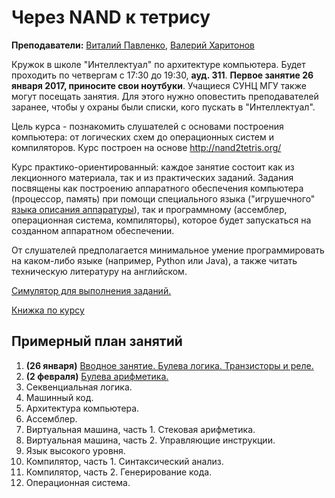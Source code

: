 # Через NAND к тетрису

**Преподаватели:** [Виталий Павленко](https://vk.com/vitalypavlenko), [Валерий Харитонов](https://vk.com/kharvd)

Кружок в школе "Интеллектуал" по архитектуре компьютера. Будет проходить по четвергам с 17:30 до 19:30, **ауд. 311**. **Первое занятие 26 января 2017, приносите свои ноутбуки**. Учащиеся СУНЦ МГУ также могут посещать занятия. Для этого нужно оповестить преподавателей заранее, чтобы у охраны были списки, кого пускать в "Интеллектуал".

Цель курса - познакомить слушателей с основами построения компьютера: от логических схем до операционных систем и компиляторов. Курс построен на основе http://nand2tetris.org/

Курс практико-ориентированный: каждое занятие состоит как из лекционного материала, так и из практических заданий. Задания посвящены как построению аппаратного обеспечения компьютера (процессор, память) при помощи специального языка ("игрушечного" [языка описания аппаратуры](https://ru.wikipedia.org/wiki/%D0%AF%D0%B7%D1%8B%D0%BA_%D0%BE%D0%BF%D0%B8%D1%81%D0%B0%D0%BD%D0%B8%D1%8F_%D0%B0%D0%BF%D0%BF%D0%B0%D1%80%D0%B0%D1%82%D1%83%D1%80%D1%8B)), так и программному (ассемблер, операционная система, компиляторы), которое будет запускаться на созданном аппаратном обеспечении.

От слушателей предполагается минимальное умение программировать на каком-либо языке (например, Python или Java), а также читать техническую литературу на английском.

[Симулятор для выполнения заданий.](http://www.nand2tetris.org/software.php)

[Книжка по курсу](https://bit.ly/nandbook)

## Примерный план занятий
1. **(26 января)** [Вводное занятие. Булева логика. Транзисторы и реле.](lectures/01_boolean_logic.md)
2. **(2 февраля)** [Булева арифметика.](lectures/02_boolean_arithmetic.md)
3. Секвенциальная логика.
4. Машинный код.
5. Архитектура компьютера.
6. Ассемблер.
7. Виртуальная машина, часть 1. Стековая арифметика.
8. Виртуальная машина, часть 2. Управляющие инструкции.
9. Язык высокого уровня.
10. Компилятор, часть 1. Синтаксический анализ.
11. Компилятор, часть 2. Генерирование кода.
12. Операционная система.
